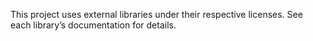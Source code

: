 This project uses external libraries under their respective licenses. See each library’s documentation for details.
